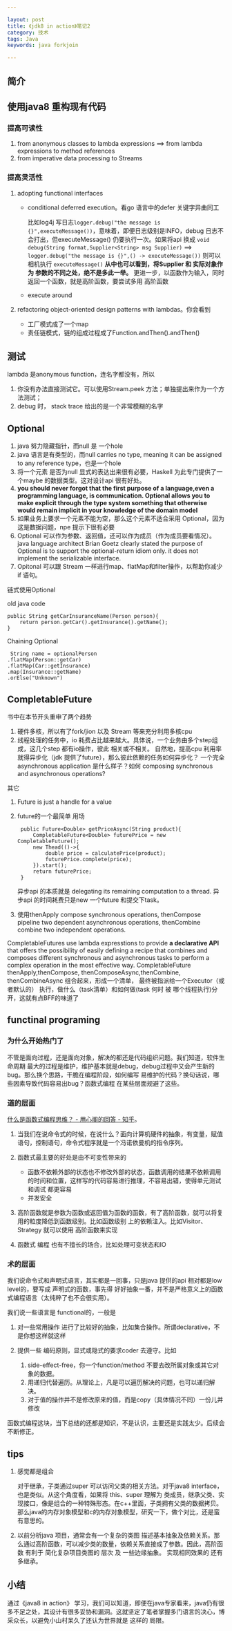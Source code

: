 ```yaml
---

layout: post
title: 《jdk8 in action》笔记2
category: 技术
tags: Java
keywords: java forkjoin

---
```


## 简介

## 使用java8 重构现有代码

### 提高可读性

1. from anonymous classes to lambda expressions ==> from lambda expressions to method references
2. from imperative data processing to Streams

### 提高灵活性

1. adopting functional interfaces

	* conditional deferred execution。看go 语言中的defer 关键字异曲同工

		比如log4j 写日志`logger.debug("the message is {}",executeMessage())`，意味着，即便日志级别是INFO，debug 日志不会打出，但executeMessage() 仍要执行一次。如果将api 换成 `void debug(String format,Supplier<String> msg Supplier)` ==> `logger.debug("the message is {}",() -> executeMessage())` 则可以相机执行 `executeMessage()` **从中也可以看到，将Supplier 和 实际对象作为 参数的不同之处，绝不是多此一举。** 更进一步，以函数作为输入，同时返回一个函数，就是高阶函数，要尝试多用 高阶函数
	* execute around
2. refactoring object-oriented design patterns with lambdas。你会看到

	* 工厂模式成了一个map
	* 责任链模式，链的组成过程成了Function.andThen().andThen()


## 测试

lambda 是anonymous function，连名字都没有，所以

1. 你没有办法直接测试它。可以使用Stream.peek 方法；单独提出来作为一个方法测试；
2. debug 时， stack trace 给出的是一个非常模糊的名字

## Optional

1. java 努力隐藏指针，而null 是 一个hole
2. java 语言是有类型的，而null carries no type, meaning it can be assigned to any reference type，也是一个hole
3. 将一个元素 是否为null 显式的表达出来很有必要，Haskell 为此专门提供了一个maybe 的数据类型。这对设计api 很有好处。
4. **you should never forgot that the first purpose of a language,even a programming language, is communication. Optional allows you to make explicit through the type system something that otherwise would remain implicit in your knowledge of the domain model**
5. 如果业务上要求一个元素不能为空，那么这个元素不适合采用 Optional，因为这是数据问题，npe 提示下很有必要
6. Optional 可以作为参数、返回值，还可以作为成员（作为成员要看情况）。java language architect Brian Goetz clearly stated the purpose of Optional is to support the optional-return idiom only. it does not implement the serializable interface.
7. Opitonal 可以跟 Stream 一样进行map、flatMap和filter操作，以帮助你减少 if 语句。

链式使用Optional

old java code

	public String getCarInsuranceName(Person person){
		return person.getCar().getInsurance().getName();
	}

Chaining Optional

	 String name = optionalPerson
	.flatMap(Person::getCar)
	.flatMap(Car::getInsurance)
	.map(Insurance::getName)
	.orElse("Unknown")

## CompletableFuture

书中在本节开头重申了两个趋势

1. 硬件多核，所以有了fork/jion 以及 Stream 等来充分利用多核cpu
2. 线程处理的任务中，io 耗费占比越来越大。具体说，一个业务由多个step组成，这几个step 都有io操作，彼此 相关或不相关。  自然地，提高cpu 利用率就得异步化（jdk 提供了future），那么彼此依赖的任务如何异步化？ 一个完全 asynchronous application 是什么样子？如何 composing synchronous and asynchronous operations?

其它

1. Future is just a handle for a value
2. future的一个最简单 用场

		public Future<Double> getPriceAsync(String product){
			CompletableFuture<Double> futurePrice = new CompletableFuture();
			new Thead(()->{
				double price = calculatePrice(product);
				futurePrice.complete(price);
			}).start();
			return futurePrice;
		}
		
	异步api 的本质就是 delegating its remaining computation to a thread. 异步api 的时间耗费只是new 一个future 和提交下task。
	
3. 使用thenApply compose synchronous operations, thenCompose pipeline two dependent asynchronous operations, thenCombine combine two independent operations.

CompletableFutures use lambda expresstions to provide **a declarative API** that offers the possibility of easily defining a recipe that combines and composes different synchronous and asynchronous tasks to perform a complex operation in the most effective way. CompletableFuture thenApply,thenCompose, thenComposeAsync,thenCombine, thenCombineAsync 组合起来，形成一个清单， 最终被指派给一个Executor（或者默认的） 执行，做什么（task清单）和如何做(task 何时 被 哪个线程执行)分开，这就有点BFF的味道了


## functinal programing

### 为什么开始热门了

不管是面向过程，还是面向对象，解决的都还是代码组织问题。我们知道，软件生命周期 最大的过程是维护，维护基本就是debug，debug过程中又会产生新的bug。那么换个思路，干脆在编程阶段，如何编写 易维护的代码？换句话说，哪些因素导致代码容易出bug？函数式编程 在某些层面规避了这些。


### 道的层面
	
[什么是函数式编程思维？ - 用心阁的回答 - 知乎](
https://www.zhihu.com/question/28292740/answer/40336090)。

1. 当我们在说命令式的时候，在说什么？面向计算机硬件的抽象，有变量，赋值语句，控制语句，命令式程序就是一个冯诺依曼机的指令序列。
2. 函数式最主要的好处是由不可变性带来的
	* 函数不依赖外部的状态也不修改外部的状态，函数调用的结果不依赖调用的时间和位置，这样写的代码容易进行推理，不容易出错，使得单元测试和调试 都更容易
	* 并发安全

3. 高阶函数就是参数为函数或返回值为函数的函数，有了高阶函数，就可以将复用的粒度降低到函数级别。比如函数级别 上的依赖注入。比如Visitor、Strategy 就可以使用 高阶函数来实现
4. 函数式 编程 也有不擅长的场合，比如处理可变状态和IO

### 术的层面

我们说命令式和声明式语言，其实都是一回事，只是java 提供的api 相对都是low level的，要写成 声明式的函数，事先得 好好抽象一番，并不是严格意义上的函数式编程语言（太纯粹了也不会很实用）。

我们说一些语言是 functional的，一般是

1. 对一些常用操作 进行了比较好的抽象，比如集合操作。所谓declarative，不是你想这样就这样
2. 提供一些 编码原则，显式或隐式的要求coder 去遵守。比如

	1. side-effect-free，你一个function/method 不要去改所属对象或其它对象的数据。
	2. 用递归代替遍历。从理论上，凡是可以遍历解决的问题，也可以递归解决。
	3. 对于值的操作并不是修改原来的值，而是copy（具体情况不同）一份儿并修改 


函数式编程这块，当下总结的还都是知识，不是认识，主要还是实践太少。后续会不断修正。

## tips


1. 感觉都是组合

	对于继承，子类通过super 可以访问父类的相关方法。对于java8 interface，也是类似。从这个角度看，如果将 this、super 理解为 类成员，继承父类、实现接口，像是组合的一种特殊形态。在c++里面，子类拥有父类的数据拷贝。那么java的内存对象模型和c的内存对象模型，研究一下，做个对比，还是蛮有意思的。
	
2. 以前分析java 项目，通常会有一个复杂的类图 描述基本抽象及依赖关系。那么通过高阶函数，可以减少类的数量，依赖关系直接成了参数。因此，高阶函数 有利于 简化复杂项目类图的 层次 及 一些边缘抽象。 实现相同效果的 还有多继承。

## 小结

通过《java8 in action》 学习，我们可以知道，即便在java专家看来，java仍有很多不足之处，其设计有很多妥协和漏洞。这就坚定了笔者掌握多门语言的决心，博采众长，以避免小山村呆久了还认为世界就是 这样的 局限。